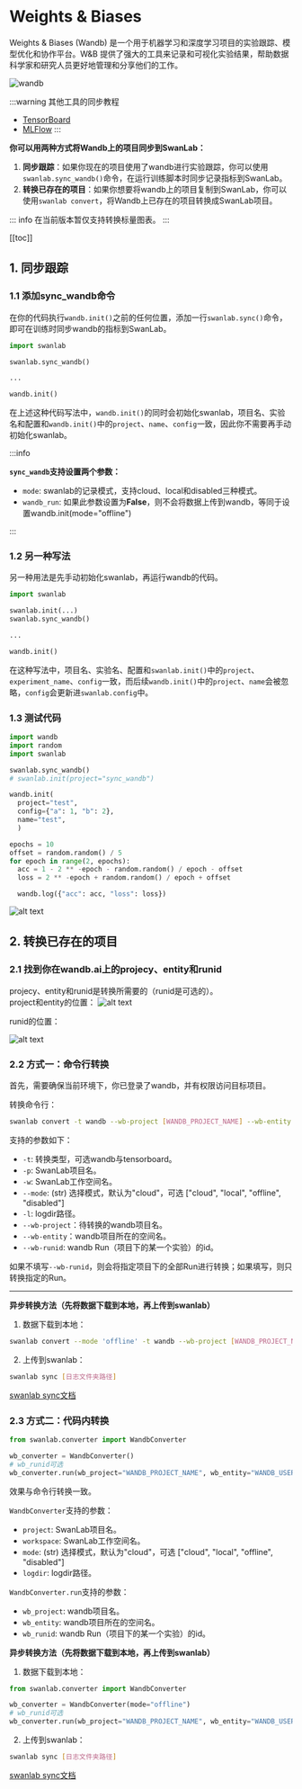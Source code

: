 # Weights & Biases

Weights & Biases (Wandb) 是一个用于机器学习和深度学习项目的实验跟踪、模型优化和协作平台。W&B 提供了强大的工具来记录和可视化实验结果，帮助数据科学家和研究人员更好地管理和分享他们的工作。

![wandb](/assets/ig-wandb.png)

:::warning 其他工具的同步教程

- [TensorBoard](/guide_cloud/integration/integration-tensorboard.md)
- [MLFlow](/guide_cloud/integration/integration-mlflow.md)
:::

**你可以用两种方式将Wandb上的项目同步到SwanLab：**

1. **同步跟踪**：如果你现在的项目使用了wandb进行实验跟踪，你可以使用`swanlab.sync_wandb()`命令，在运行训练脚本时同步记录指标到SwanLab。
2. **转换已存在的项目**：如果你想要将wandb上的项目复制到SwanLab，你可以使用`swanlab convert`，将Wandb上已存在的项目转换成SwanLab项目。

::: info
在当前版本暂仅支持转换标量图表。
:::

[[toc]]


## 1. 同步跟踪

### 1.1 添加sync_wandb命令

在你的代码执行`wandb.init()`之前的任何位置，添加一行`swanlab.sync()`命令，即可在训练时同步wandb的指标到SwanLab。

```python
import swanlab

swanlab.sync_wandb()

...

wandb.init()
```

在上述这种代码写法中，`wandb.init()`的同时会初始化swanlab，项目名、实验名和配置和`wandb.init()`中的`project`、`name`、`config`一致，因此你不需要再手动初始化swanlab。

:::info

**`sync_wandb`支持设置两个参数：**

- `mode`: swanlab的记录模式，支持cloud、local和disabled三种模式。
- `wandb_run`: 如果此参数设置为**False**，则不会将数据上传到wandb，等同于设置wandb.init(mode="offline")

:::

### 1.2 另一种写法

另一种用法是先手动初始化swanlab，再运行wandb的代码。

```python
import swanlab

swanlab.init(...)
swanlab.sync_wandb()

...

wandb.init()
```

在这种写法中，项目名、实验名、配置和`swanlab.init()`中的`project`、`experiment_name`、`config`一致，而后续`wandb.init()`中的`project`、`name`会被忽略，`config`会更新进`swanlab.config`中。

### 1.3 测试代码

```python
import wandb
import random
import swanlab

swanlab.sync_wandb()
# swanlab.init(project="sync_wandb")

wandb.init(
  project="test",
  config={"a": 1, "b": 2},
  name="test",
  )

epochs = 10
offset = random.random() / 5
for epoch in range(2, epochs):
  acc = 1 - 2 ** -epoch - random.random() / epoch - offset
  loss = 2 ** -epoch + random.random() / epoch + offset

  wandb.log({"acc": acc, "loss": loss})
```

![alt text](/assets/ig-wandb-4.png)

## 2. 转换已存在的项目

### 2.1 找到你在wandb.ai上的projecy、entity和runid

projecy、entity和runid是转换所需要的（runid是可选的）。  
project和entity的位置：
![alt text](/assets/ig-wandb-2.png)

runid的位置：

![alt text](/assets/ig-wandb-3.png)

### 2.2 方式一：命令行转换

首先，需要确保当前环境下，你已登录了wandb，并有权限访问目标项目。

转换命令行：

```bash
swanlab convert -t wandb --wb-project [WANDB_PROJECT_NAME] --wb-entity [WANDB_ENTITY]
```

支持的参数如下：

- `-t`: 转换类型，可选wandb与tensorboard。
- `-p`: SwanLab项目名。
- `-w`: SwanLab工作空间名。
- `--mode`: (str) 选择模式，默认为"cloud"，可选 ["cloud", "local", "offline", "disabled"]
- `-l`: logdir路径。
- `--wb-project`：待转换的wandb项目名。
- `--wb-entity`：wandb项目所在的空间名。
- `--wb-runid`: wandb Run（项目下的某一个实验）的id。

如果不填写`--wb-runid`，则会将指定项目下的全部Run进行转换；如果填写，则只转换指定的Run。

---

**异步转换方法（先将数据下载到本地，再上传到swanlab）**

1. 数据下载到本地：

```bash
swanlab convert --mode 'offline' -t wandb --wb-project [WANDB_PROJECT_NAME] --wb-entity [WANDB_ENTITY]
```

2. 上传到swanlab：

```bash
swanlab sync [日志文件夹路径]
```

[swanlab sync文档](/zh/api/cli-swanlab-sync.md)


### 2.3 方式二：代码内转换

```python
from swanlab.converter import WandbConverter

wb_converter = WandbConverter()
# wb_runid可选
wb_converter.run(wb_project="WANDB_PROJECT_NAME", wb_entity="WANDB_USERNAME")
```

效果与命令行转换一致。

`WandbConverter`支持的参数：

- `project`: SwanLab项目名。
- `workspace`: SwanLab工作空间名。
- `mode`: (str) 选择模式，默认为"cloud"，可选 ["cloud", "local", "offline", "disabled"]
- `logdir`: logdir路径。

`WandbConverter.run`支持的参数：

- `wb_project`: wandb项目名。
- `wb_entity`: wandb项目所在的空间名。
- `wb_runid`: wandb Run（项目下的某一个实验）的id。

**异步转换方法（先将数据下载到本地，再上传到swanlab）**

1. 数据下载到本地：

```python
from swanlab.converter import WandbConverter

wb_converter = WandbConverter(mode="offline")
# wb_runid可选
wb_converter.run(wb_project="WANDB_PROJECT_NAME", wb_entity="WANDB_USERNAME")
```

2. 上传到swanlab：

```bash
swanlab sync [日志文件夹路径]
```

[swanlab sync文档](/zh/api/cli-swanlab-sync.md)